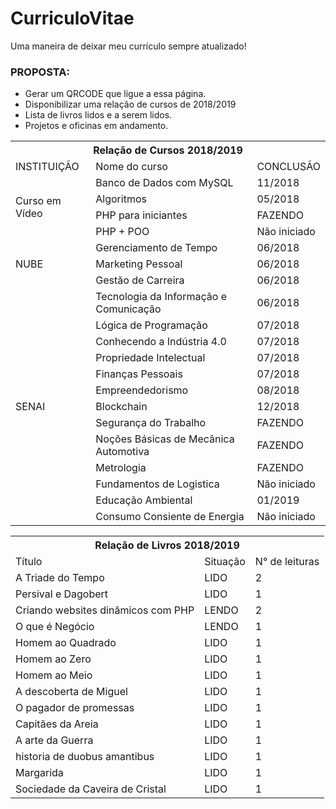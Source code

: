 # CurriculoVitae
Uma maneira de deixar meu currículo sempre atualizado!

### PROPOSTA:
<ul>
  <li>Gerar um QRCODE que ligue a essa página.</li>
  <li>Disponibilizar uma relação de cursos de 2018/2019</li>
  <li>Lista de livros lidos e a serem lidos.</li>
  <li>Projetos e oficinas em andamento.</li>
</ul>

<table>
	<th colspan=3>Relação de Cursos 2018/2019</th>
	<tr>
		<td>INSTITUIÇÃO</td>
		<td>Nome do curso</td>
		<td>CONCLUSÃO</td>
	</tr>
	<tr>
		<td rowspan="4">Curso em Vídeo</td>
		<td>Banco de Dados com MySQL</td>
		<td>11/2018</td>
	</tr>
	<tr>
		<td>Algoritmos</td>
		<td>05/2018</td>
	</tr>
	<tr>
		<td>PHP para iniciantes</td>
		<td>FAZENDO</td>
	</tr>
	<tr>
		<td>PHP + POO</td>
		<td>Não iniciado</td>
	</tr>
	<tr>
		<td rowspan="3">NUBE</td>
		<td>Gerenciamento de Tempo</td>
		<td>06/2018</td>
	</tr>
	<tr>
		<td>Marketing Pessoal</td>
		<td>06/2018</td>
	</tr>
	<tr>
		<td>Gestão de Carreira</td>
		<td>06/2018</td>
	</tr>
	<tr>
		<td rowspan="14">SENAI</td>
		<td>Tecnologia da Informação e Comunicação</td>
		<td>06/2018</td>
	</tr>
	<tr>
		<td>Lógica de Programação</td>
		<td>07/2018</td>
	</tr>
	<tr>
		<td>Conhecendo a Indústria 4.0</td>
		<td>07/2018</td>
	</tr>
	<tr>
		<td>Propriedade Intelectual</td>
		<td>07/2018</td>
	</tr>
	<tr>
		<td>Finanças Pessoais</td>
		<td>07/2018</td>
	</tr>
	<tr>
		<td>Empreendedorismo</td>
		<td>08/2018</td>
	</tr>
	<tr>
		<td>Blockchain</td>
		<td>12/2018</td>
	</tr>
	<tr>
		<td>Segurança do Trabalho</td>
		<td>FAZENDO</td>
	</tr>
	<tr>
		<td>Noções Básicas de Mecânica Automotiva</td>
		<td>FAZENDO</td>
	</tr>
	<tr>
		<td>Metrologia</td>
		<td>FAZENDO</td>
	</tr>
	<tr>
		<td>Fundamentos de Logistica</td>
		<td>Não iniciado</td>
	</tr>
	<tr>
		<td>Educação Ambiental</td>
		<td>01/2019</td>
	<tr>
		<td>Consumo Consiente de Energia</td>
		<td>Não iniciado</td>
	</tr>
</table>

<table>
	<th colspan="3">Relação de Livros 2018/2019</th>
	<tr>
		<td>Título</td>
		<td>Situação</td>
		<td>N° de leituras</td>
	</tr>
	<tr>
		<td>A Triade do Tempo</td>
		<td>LIDO</td>
		<td>2</td>
	</tr>
	<tr>
		<td>Persival e Dagobert</td>
		<td>LIDO</td>
		<td>1</td>
	</tr>
	<tr>
		<td>Criando websites dinâmicos com PHP</td>
		<td>LENDO</td>
		<td>2</td>
	</tr>
	<tr>
		<td>O que é Negócio</td>
		<td>LENDO</td>
		<td>1</td>
	</tr>
	<tr>
		<td>Homem ao Quadrado</td>
		<td>LIDO</td>
		<td>1</td>
	</tr>
	<tr>
		<td>Homem ao Zero</td>
		<td>LIDO</td>
		<td>1</td>
	</tr>
	<tr>
		<td>Homem ao Meio</td>
		<td>LIDO</td>
		<td>1</td>
	</tr>
	<tr>
		<td>A descoberta de Miguel</td>
		<td>LIDO</td>
		<td>1</td>
	</tr>
	<tr>
		<td>O pagador de promessas</td>
		<td>LIDO</td>
		<td>1</td>
	</tr>
	<tr>
		<td>Capitães da Areia</td>
		<td>LIDO</td>
		<td>1</td>
	</tr>
	<tr>
		<td>A arte da Guerra</td>
		<td>LIDO</td>
		<td>1</td>
	</tr>
	<tr>
		<td>historia de duobus amantibus</td>
		<td>LIDO</td>
		<td>1</td>
	</tr>
	<tr>
		<td>Margarida</td>
		<td>LIDO</td>
		<td>1</td>
	</tr>
	<tr>
		<td>Sociedade da Caveira de Cristal</td>
		<td>LIDO</td>
		<td>1</td>
	</tr>


</table>

